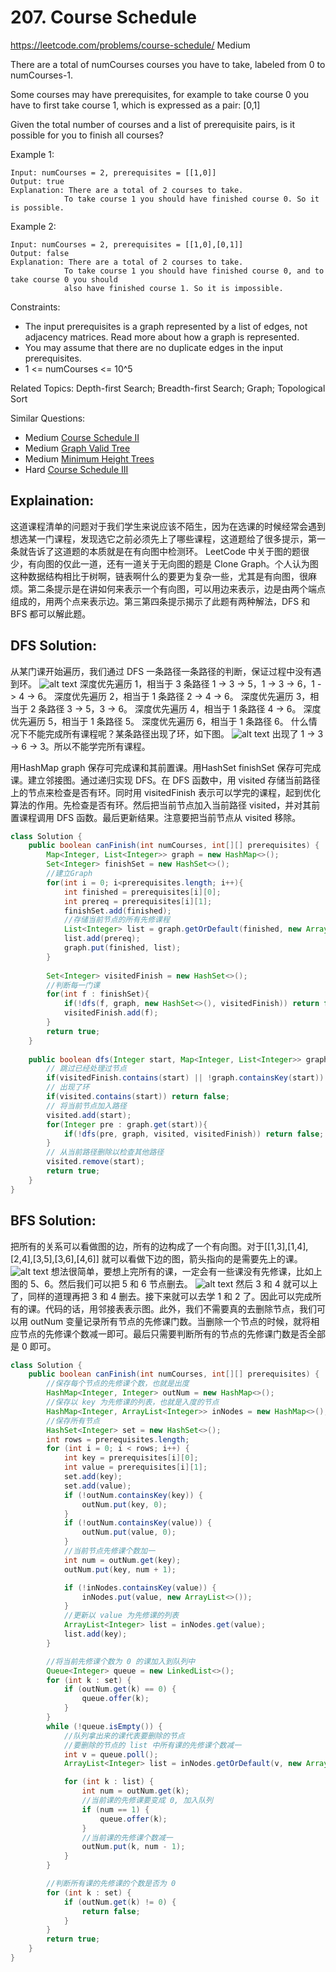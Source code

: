 # 207. Course Schedule
<https://leetcode.com/problems/course-schedule/>
Medium

There are a total of numCourses courses you have to take, labeled from 0 to numCourses-1.

Some courses may have prerequisites, for example to take course 0 you have to first take course 1, which is expressed as a pair: [0,1]

Given the total number of courses and a list of prerequisite pairs, is it possible for you to finish all courses?

 

Example 1:

    Input: numCourses = 2, prerequisites = [[1,0]]
    Output: true
    Explanation: There are a total of 2 courses to take. 
                To take course 1 you should have finished course 0. So it is possible.

Example 2:

    Input: numCourses = 2, prerequisites = [[1,0],[0,1]]
    Output: false
    Explanation: There are a total of 2 courses to take. 
                To take course 1 you should have finished course 0, and to take course 0 you should
                also have finished course 1. So it is impossible.
 

Constraints:

* The input prerequisites is a graph represented by a list of edges, not adjacency matrices. Read more about how a graph is represented.
* You may assume that there are no duplicate edges in the input prerequisites.
* 1 <= numCourses <= 10^5


Related Topics: Depth-first Search; Breadth-first Search; Graph; Topological Sort

Similar Questions: 
* Medium [Course Schedule II](https://leetcode.com/problems/course-schedule-ii/)
* Medium [Graph Valid Tree](https://leetcode.com/problems/graph-valid-tree/)
* Medium [Minimum Height Trees](https://leetcode.com/problems/minimum-height-trees/)
* Hard [Course Schedule III](https://leetcode.com/problems/course-schedule-iii/)

## Explaination: 
这道课程清单的问题对于我们学生来说应该不陌生，因为在选课的时候经常会遇到想选某一门课程，发现选它之前必须先上了哪些课程，这道题给了很多提示，第一条就告诉了这道题的本质就是在有向图中检测环。 LeetCode 中关于图的题很少，有向图的仅此一道，还有一道关于无向图的题是 Clone Graph。个人认为图这种数据结构相比于树啊，链表啊什么的要更为复杂一些，尤其是有向图，很麻烦。第二条提示是在讲如何来表示一个有向图，可以用边来表示，边是由两个端点组成的，用两个点来表示边。第三第四条提示揭示了此题有两种解法，DFS 和 BFS 都可以解此题。
## DFS Solution: 
从某门课开始遍历，我们通过 DFS 一条路径一条路径的判断，保证过程中没有遇到环。
![alt text](../resources/207_2.jpg)
深度优先遍历 1，相当于 3 条路径
    1 -> 3 -> 5，1 -> 3 -> 6，1 -> 4 -> 6。
深度优先遍历 2，相当于 1 条路径
    2 -> 4 -> 6。
深度优先遍历 3，相当于 2 条路径
    3 -> 5，3 -> 6。
深度优先遍历 4，相当于 1 条路径
    4 -> 6。
深度优先遍历 5，相当于 1 条路径
    5。
深度优先遍历 6，相当于 1 条路径
    6。
什么情况下不能完成所有课程呢？某条路径出现了环，如下图。
![alt text](../resources/207_4.jpg)
出现了 1 -> 3 -> 6 -> 3。所以不能学完所有课程。

用HashMap graph 保存可完成课和其前置课。用HashSet finishSet 保存可完成课。建立邻接图。通过递归实现 DFS。在 DFS 函数中，用 visited 存储当前路径上的节点来检查是否有环。同时用 visitedFinish 表示可以学完的课程，起到优化算法的作用。先检查是否有环。然后把当前节点加入当前路径 visited，并对其前置课程调用 DFS 函数。最后更新结果。注意要把当前节点从 visited 移除。

```java
class Solution {
    public boolean canFinish(int numCourses, int[][] prerequisites) {
        Map<Integer, List<Integer>> graph = new HashMap<>();
        Set<Integer> finishSet = new HashSet<>();
        //建立Graph
        for(int i = 0; i<prerequisites.length; i++){
            int finished = prerequisites[i][0];
            int prereq = prerequisites[i][1];
            finishSet.add(finished);
            //存储当前节点的所有先修课程
            List<Integer> list = graph.getOrDefault(finished, new ArrayList<>());
            list.add(prereq);
            graph.put(finished, list);
        }
        
        Set<Integer> visitedFinish = new HashSet<>();
        //判断每一门课
        for(int f : finishSet){
            if(!dfs(f, graph, new HashSet<>(), visitedFinish)) return false;
            visitedFinish.add(f);
        }
        return true;
    }
    
    public boolean dfs(Integer start, Map<Integer, List<Integer>> graph, Set<Integer> visited, Set<Integer> visitedFinish){
        // 跳过已经处理过节点
        if(visitedFinish.contains(start) || !graph.containsKey(start)) return true;
        // 出现了环
        if(visited.contains(start)) return false;
        // 将当前节点加入路径
        visited.add(start);
        for(Integer pre : graph.get(start)){
            if(!dfs(pre, graph, visited, visitedFinish)) return false;
        }
        // 从当前路径删除以检查其他路径
        visited.remove(start);
        return true;
    }
}
```

## BFS Solution: 
把所有的关系可以看做图的边，所有的边构成了一个有向图。对于[[1,3],[1,4],[2,4],[3,5],[3,6],[4,6]] 就可以看做下边的图，箭头指向的是需要先上的课。
![alt text](../resources/207_2.jpg)
想法很简单，要想上完所有的课，一定会有一些课没有先修课，比如上图的 5、6。然后我们可以把 5 和 6 节点删去。
![alt text](../resources/207_3.jpg)
然后 3 和 4 就可以上了，同样的道理再把 3 和 4 删去。接下来就可以去学 1 和 2 了。因此可以完成所有的课。代码的话，用邻接表表示图。此外，我们不需要真的去删除节点，我们可以用 outNum 变量记录所有节点的先修课门数。当删除一个节点的时候，就将相应节点的先修课个数减一即可。最后只需要判断所有的节点的先修课门数是否全部是 0 即可。

```java
class Solution {
    public boolean canFinish(int numCourses, int[][] prerequisites) {
        //保存每个节点的先修课个数，也就是出度
        HashMap<Integer, Integer> outNum = new HashMap<>();
        //保存以 key 为先修课的列表，也就是入度的节点
        HashMap<Integer, ArrayList<Integer>> inNodes = new HashMap<>();
        //保存所有节点
        HashSet<Integer> set = new HashSet<>();
        int rows = prerequisites.length;
        for (int i = 0; i < rows; i++) {
            int key = prerequisites[i][0];
            int value = prerequisites[i][1];
            set.add(key);
            set.add(value);
            if (!outNum.containsKey(key)) {
                outNum.put(key, 0);
            }
            if (!outNum.containsKey(value)) {
                outNum.put(value, 0);
            }
            //当前节点先修课个数加一
            int num = outNum.get(key);
            outNum.put(key, num + 1);

            if (!inNodes.containsKey(value)) {
                inNodes.put(value, new ArrayList<>());
            }
            //更新以 value 为先修课的列表
            ArrayList<Integer> list = inNodes.get(value);
            list.add(key);
        }

        //将当前先修课个数为 0 的课加入到队列中
        Queue<Integer> queue = new LinkedList<>();
        for (int k : set) {
            if (outNum.get(k) == 0) {
                queue.offer(k);
            }
        }
        while (!queue.isEmpty()) {
            //队列拿出来的课代表要删除的节点
            //要删除的节点的 list 中所有课的先修课个数减一
            int v = queue.poll();
            ArrayList<Integer> list = inNodes.getOrDefault(v, new ArrayList<>());

            for (int k : list) {
                int num = outNum.get(k);
                //当前课的先修课要变成 0, 加入队列
                if (num == 1) {
                    queue.offer(k);
                }
                //当前课的先修课个数减一
                outNum.put(k, num - 1);
            }
        }

        //判断所有课的先修课的个数是否为 0 
        for (int k : set) {
            if (outNum.get(k) != 0) {
                return false;
            }
        }
        return true;
    }
}
```